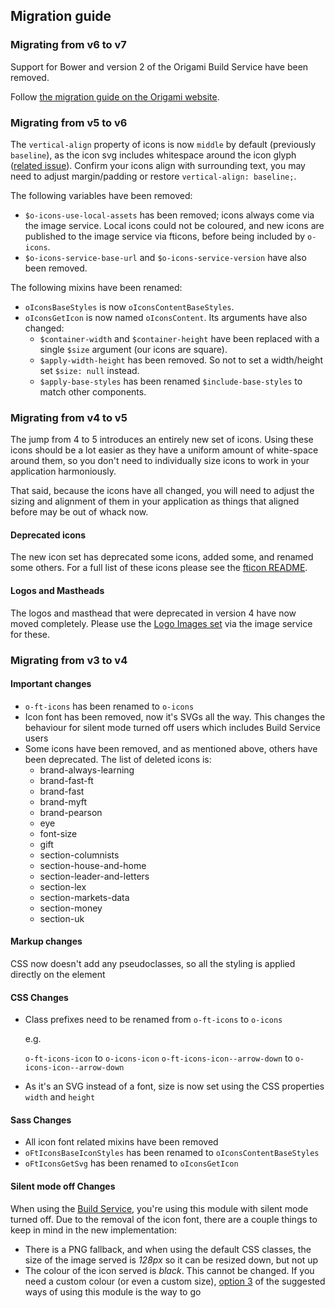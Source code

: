 ## Migration guide

### Migrating from v6 to v7

Support for Bower and version 2 of the Origami Build Service have been removed.

Follow [the migration guide on the Origami website](https://origami.ft.com/documentation/tutorials/bower-to-npm/).

### Migrating from v5 to v6

The `vertical-align` property of icons is now `middle` by default (previously `baseline`), as the icon svg includes whitespace around the icon glyph ([related issue](https://github.com/Financial-Times/o-icons/issues/58)). Confirm your icons align with surrounding text, you may need to adjust margin/padding or restore `vertical-align: baseline;`.

The following variables have been removed:

- `$o-icons-use-local-assets` has been removed; icons always come via the image service. Local icons could not be coloured, and new icons are published to the image service via fticons, before being included by `o-icons`.
- `$o-icons-service-base-url` and `$o-icons-service-version` have also been removed.

The following mixins have been renamed:

- `oIconsBaseStyles` is now `oIconsContentBaseStyles`.
- `oIconsGetIcon` is now named `oIconsContent`. Its arguments have also changed:
  - `$container-width` and `$container-height` have been replaced with a single `$size` argument (our icons are square).
  - `$apply-width-height` has been removed. So not to set a width/height set `$size: null` instead.
  - `$apply-base-styles` has been renamed `$include-base-styles` to match other components.

### Migrating from v4 to v5

The jump from 4 to 5 introduces an entirely new set of icons. Using these icons should be a lot easier as they have a uniform amount of white-space around them, so you don't need to individually size icons to work in your application harmoniously.

That said, because the icons have all changed, you will need to adjust the sizing and alignment of them in your application as things that aligned before may be out of whack now.

#### Deprecated icons

The new icon set has deprecated some icons, added some, and renamed some others. For a full list of these icons please see the [fticon README](http://github.com/financial-times/fticon).

#### Logos and Mastheads

The logos and masthead that were deprecated in version 4 have now moved completely. Please use the [Logo Images set](http://github.com/financial-times/logo-images) via the image service for these.

### Migrating from v3 to v4

#### Important changes

- `o-ft-icons` has been renamed to `o-icons`
- Icon font has been removed, now it's SVGs all the way. This changes the behaviour for silent mode turned off users which includes Build Service users
- Some icons have been removed, and as mentioned above, others have been deprecated. The list of deleted icons is:
  - brand-always-learning
  - brand-fast-ft
  - brand-fast
  - brand-myft
  - brand-pearson
  - eye
  - font-size
  - gift
  - section-columnists
  - section-house-and-home
  - section-leader-and-letters
  - section-lex
  - section-markets-data
  - section-money
  - section-uk

#### Markup changes

CSS now doesn't add any pseudoclasses, so all the styling is applied directly on the element

#### CSS Changes

- Class prefixes need to be renamed from `o-ft-icons` to `o-icons`

  e.g.

  `o-ft-icons-icon` to `o-icons-icon`
  `o-ft-icons-icon--arrow-down` to `o-icons-icon--arrow-down`

- As it's an SVG instead of a font, size is now set using the CSS properties `width` and `height`

#### Sass Changes

- All icon font related mixins have been removed
- `oFtIconsBaseIconStyles` has been renamed to `oIconsContentBaseStyles`
- `oFtIconsGetSvg` has been renamed to `oIconsGetIcon`

#### Silent mode off Changes

When using the [Build Service](https://origami-build.ft.com), you're using this module with silent mode turned off. Due to the removal of the icon font, there are a couple things to keep in mind in the new implementation:

- There is a PNG fallback, and when using the default CSS classes, the size of the image served is _128px_ so it can be resized down, but not up
- The colour of the icon served is _black_. This cannot be changed. If you need a custom colour (or even a custom size), [option 3](#3-manually-using-the-responsive-image-service) of the suggested ways of using this module is the way to go
